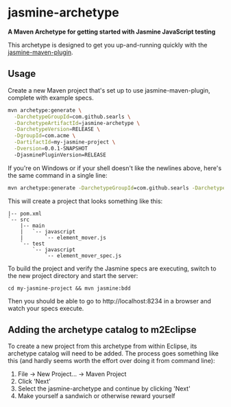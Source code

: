 jasmine-archetype
=================
**A Maven Archetype for getting started with Jasmine JavaScript testing**

This archetype is designed to get you up-and-running quickly with the [jasmine-maven-plugin](http://github.com/searls/jasmine-maven-plugin).

Usage
-----

Create a new Maven project that's set up to use jasmine-maven-plugin, complete with example specs.

```sh
mvn archetype:generate \
  -DarchetypeGroupId=com.github.searls \
  -DarchetypeArtifactId=jasmine-archetype \
  -DarchetypeVersion=RELEASE \
  -DgroupId=com.acme \
  -DartifactId=my-jasmine-project \
  -Dversion=0.0.1-SNAPSHOT
  -DjasminePluginVersion=RELEASE
```

If you're on Windows or if your shell doesn't like the newlines above, here's the same command in a single line:

```cmd
mvn archetype:generate -DarchetypeGroupId=com.github.searls -DarchetypeArtifactId=jasmine-archetype -DarchetypeVersion=RELEASE -DgroupId=com.acme -DartifactId=my-jasmine-project -Dversion=0.0.1-SNAPSHOT -DjasminePluginVersion=RELEASE
```

This will create a project that looks something like this:

    |-- pom.xml
    `-- src
        |-- main
        |   `-- javascript
        |       `-- element_mover.js
        `-- test
            `-- javascript
                `-- element_mover_spec.js

To build the project and verify the Jasmine specs are executing, switch to the new project directory and start the server:

    cd my-jasmine-project && mvn jasmine:bdd

Then you should be able to go to http://localhost:8234 in a browser and watch your specs execute. 

Adding the archetype catalog to m2Eclipse
-----------------------------------------

To create a new project from this archetype from within Eclipse, its archetype catalog will need to be added. The process goes something like this (and hardly seems worth the effort over doing it from command line):

1. File -> New Project... -> Maven Project
2. Click 'Next'
3. Select the jasmine-archetype and continue by clicking 'Next'
4. Make yourself a sandwich or otherwise reward yourself
